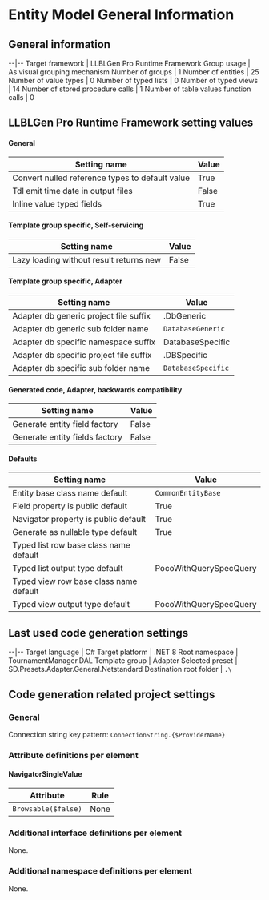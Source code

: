 ﻿Entity Model General Information
==================

## General information

--|--
Target framework | LLBLGen Pro Runtime Framework
Group usage | As visual grouping mechanism
Number of groups | 1
Number of entities | 25
Number of value types | 0
Number of typed lists | 0
Number of typed views | 14
Number of stored procedure calls | 1
Number of table values function calls | 0

## LLBLGen Pro Runtime Framework setting values

#### General

Setting name | Value
--|--
Convert nulled reference types to default value | True
Tdl emit time date in output files | False
Inline value typed fields | True

#### Template group specific, Self-servicing

Setting name | Value
--|--
Lazy loading without result returns new | False

#### Template group specific, Adapter

Setting name | Value
--|--
Adapter db generic project file suffix | .DbGeneric
Adapter db generic sub folder name | `DatabaseGeneric`
Adapter db specific namespace suffix | DatabaseSpecific
Adapter db specific project file suffix | .DBSpecific
Adapter db specific sub folder name | `DatabaseSpecific`

#### Generated code, Adapter, backwards compatibility

Setting name | Value
--|--
Generate entity field factory | False
Generate entity fields factory | False

#### Defaults

Setting name | Value
--|--
Entity base class name default | `CommonEntityBase`
Field property is public default | True
Navigator property is public default | True
Generate as nullable type default | True
Typed list row base class name default | 
Typed list output type default | PocoWithQuerySpecQuery
Typed view row base class name default | 
Typed view output type default | PocoWithQuerySpecQuery

## Last used code generation settings

--|--
Target language | C#
Target platform | .NET 8
Root namespace | TournamentManager.DAL
Template group | Adapter
Selected preset | SD.Presets.Adapter.General.Netstandard
Destination root folder | `.\`

## Code generation related project settings

### General
Connection string key pattern: `ConnectionString.{$ProviderName}`

### Attribute definitions per element

#### NavigatorSingleValue

Attribute|Rule
--|--
`Browsable($false)` | None


### Additional interface definitions per element

None.

### Additional namespace definitions per element

None.

